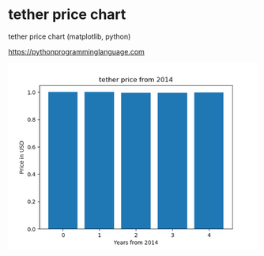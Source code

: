 # tether price chart 

tether price chart (matplotlib, python)

https://pythonprogramminglanguage.com

<img src='chart.png'>
